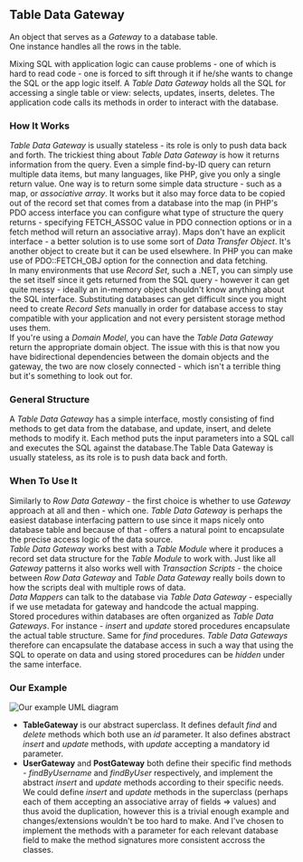 ## Table Data Gateway

An object that serves as a _Gateway_ to a database table.  
One instance handles all the rows in the table.

Mixing SQL with application logic can cause problems - one of which is hard to
read code - one is forced to sift through it if he/she wants to change the SQL
or the app logic itself. A _Table Data Gateway_ holds all the SQL for accessing
a single table or view: selects, updates, inserts, deletes. The application
code calls its methods in order to interact with the database.

### How It Works

_Table Data Gateway_ is usually stateless - its role is only to push data back
and forth. The trickiest thing about _Table Data Gateway_ is how it returns
information from the query. Even a simple find-by-ID query can return multiple
data items, but many languages, like PHP, give you only a single return value.
One way is to return some simple data structure - such as a map, or _associative
array_. It works but it also may force data to be copied out of the record set
that comes from a database into the map (in PHP's PDO access interface you can
configure what type of structure the query returns - specifying FETCH_ASSOC
value in PDO connection options or in a fetch method will return an associative
array). Maps don't have an explicit interface - a better solution is to use
some sort of _Data Transfer Object_. It's another object to create but it can
be used elsewhere. In PHP you can make use of PDO::FETCH_OBJ option for the
connection and data fetching.  
In many environments that use _Record Set_, such a .NET, you can simply use the
set itself since it gets returned from the SQL query - however it can get quite
messy - ideally an in-memory object shouldn't know anything about the SQL
interface. Substituting databases can get difficult since you might need to
create _Record Sets_ manually in order for database access to stay compatible
with your application and not every persistent storage method uses them.  
If you're using a _Domain Model_, you can have the _Table Data Gateway_ return
the appropriate domain object. The issue with this is that now you have
bidirectional dependencies between the domain objects and the gateway, the two
are now closely connected -  which isn't a terrible thing but it's something to
look out for.

### General Structure

A _Table Data Gateway_ has a simple interface, mostly consisting of find
methods to get data from the database, and update, insert, and delete methods
to modify it. Each method puts the input parameters into a SQL call and executes
the SQL against the database.The Table Data Gateway is usually stateless, as
its role is to push data back and forth.

### When To Use It

Similarly to _Row Data Gateway_ - the first choice is whether to use _Gateway_
approach at all and then - which one. _Table Data Gateway_ is perhaps the
easiest database interfacing pattern to use since it maps nicely onto database
table and because of that - offers a natural point to encapsulate the precise
access logic of the data source.  
_Table Data Gateway_ works best with a _Table Module_ where it produces a record
set data structure for the _Table Module_ to work with. Just like all _Gateway_
patterns it also works well with _Transaction Scripts_ - the choice between
_Row Data Gateway_ and _Table Data Gateway_ really boils down to how the
scripts deal with multiple rows of data.  
_Data Mappers_ can talk to the database via _Table Data Gateway_ - especially
if we use metadata for gateway and handcode the actual mapping.  
Stored procedures within databases are often organized as _Table Data Gateways_.
For instance - _insert_ and _update_ stored procedures encapsulate the actual table
structure. Same for _find_ procedures. _Table Data Gateways_ therefore can
encapsulate the database access in such a way that using the SQL to operate on
data and using stored procedures can be _hidden_ under the same interface.

### Our Example

![Our example UML diagram][1]

- **TableGateway** is our abstract superclass. It defines default _find_ and _delete_
  methods which both use an _id_ parameter. It also defines abstract _insert_
  and _update_ methods, with _update_ accepting a mandatory id parameter.
- **UserGateway** and **PostGateway** both define their specific find methods -
  _findByUsername_ and _findByUser_ respectively, and implement the abstract
  _insert_ and _update_ methods according to their specific needs.
We could define _insert_ and _update_ methods in the superclass (perhaps each of
them accepting an associative array of fields => values) and thus avoid the
duplication, however this is a trivial enough example and changes/extensions
wouldn't be too hard to make. And I've chosen to implement the methods with a
parameter for each relevant database field to make the method signatures more
consistent accross the classes.

[1]: https://i.ibb.co/xDwcd85/Table-Gateway.png
